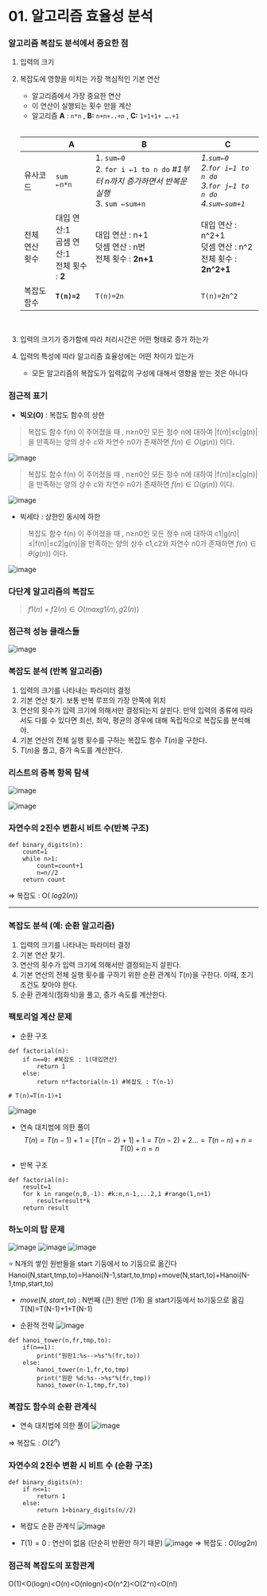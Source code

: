# 01. 알고리즘 효율성 분석

### 알고리즘 복잡도 분석에서 중요한 점

1. 입력의 크기
2. 복잡도에 영향을 미치는 가장 핵심적인 기본 연산
    - 알고리즘에서 가장 중요한 연산
    - 이 연산이 실행되는 횟수 만을 계산
    - 알고리즘 **A** : `n*n` , **B:** `n+n+..+n` , **C:** `1+1+1+ ….+1`
    <br><br>
    
    |  | A | B | C |
    | --- | --- | --- | --- |
    | 유사코드 | `sum ←n*n` | 1. `sum←0`<br>2. `for i ←1 to n do` *#1부터 n까지 증가하면서 반복문 실행* <br>3. `sum ←sum+n` | *1.`sum←0`<br>2.`for i←1 to n do`<br>3.`for j←1 to n do`<br>4.`sum←sum+1`* |
    | 전체 연산 횟수 | 대입 연산:1<br>곱셈 연산:1<br>전체 횟수 : **2** | 대입 연산 : n+1<br>덧셈 연산 : n번<br>전체 횟수 : **2n+1** | 대입 연산 : n^2+1<br>덧셈 연산 : n^2<br>전체 횟수 : **2n^2+1** |
    | 복잡도 함수  | **`T(n)=2`** | `T(n)=2n` | `T(n)=2n^2` |
   <br>
3. 입력의 크기가 증가함에 따라 처리시간은 어떤 형태로 증가 하는가
4. 입력의 특성에 따라 알고리즘 효율성에는 어떤 차이가 있는가 
    - 모든 알고리즘의 복잡도가 입력값의 구성에 대해서 영향을 받는 것은 아니다
  
  
### 점근적 표기

- **빅오(O)** : 복잡도 함수의 상한
> 복잡도 함수 f(n) 이 주어졌을 때 , n≥n0인 모든 정수 n에 대하여 |f(n)|≤c|g(n)|을 만족하는 양의 상수 c와 자연수 n0가 존재하면 $f(n)∈ O(g(n))$ 이다.


![image](https://github.com/user-attachments/assets/96dd94ec-0a4d-4fba-be7c-9cebedd719dc)

> 복잡도 함수 f(n) 이 주어졌을 때 , n≥n0인 모든 정수 n에 대하여 |f(n)|≥c|g(n)|을 만족하는 양의 상수 c와 자연수 n0가 존재하면 $f(n)∈ Ω(g(n))$ 이다.

![image](https://github.com/user-attachments/assets/aede16c4-b8a6-45cb-a4cf-d9131984dfa5)

- 빅세타 : 상한인 동시에 하한 
> 복잡도 함수 f(n) 이 주어졌을 때 , n≥n0인 모든 정수 n에 대하여 c1|g(n)|≤|f(n)|≤c2|g(n)|을 만족하는 양의 상수 c1,c2와 자연수 n0가 존재하면 $f(n)∈ θ(g(n))$ 이다. 

![image](https://github.com/user-attachments/assets/ff1109a7-1658-47a6-ba71-74812f9cd119)


### 다단계 알고리즘의 복잡도
> $f1(n)+f2(n)∈O(max{ g1(n),g2(n)} )$


### 점근적 성능 클래스들 

![image](https://github.com/user-attachments/assets/dfa15567-7a6c-4dee-bf26-08966aa709e9)


### 복잡도 분석 (반복 알고리즘)

1. 입력의 크기를 나타내는 파라미터 결정
2. 기본 연산 찾기. 보통 반복 루프의 가장 안쪽에 위치
3. 연산의 횟수가 입력 크기에 의해서만 결정되는지 살핀다. 
만약 입력의 종류에 따라서도 다를 수 있다면 최선, 최악, 평균의 경우에 대해 독립적으로 복잡도를 분석해야.
4. 기본 연산의 전체 실행 횟수를 구하는 복잡도 함수 $T(n)$을 구한다. 
5. $T(n)$을 풀고, 증가 속도를 계산한다.


### 리스트의 중복 항목 탐색
![image](https://github.com/user-attachments/assets/706e2c4e-41d5-4a11-8e2b-1cf7dfd7417e)


![image](https://github.com/user-attachments/assets/1afbdafb-ff2a-4f61-b9d9-f7d9189f1861)


### 자연수의 2진수 변환시 비트 수(반복 구조)
```
def binary_digits(n):
	count=1
	while n>1:
		count=count+1
		n=n//2
	return count
```
⇒ 복잡도 : O( $log2(n)$)

<hr/>

### 복잡도 분석 (예: 순환 알고리즘)
1. 입력의 크기를 나타내는 파라미터 결정
2. 기본 연산 찾기. 
3. 연산의 횟수가 입력 크기에 의해서만 결정되는지 살핀다. 
4. 기본 연산의 전체 실행 횟수를 구하기 위한 순환 관계식 $T(n)$을 구한다. 
이때, 초기 조건도 찾아야 한다. 
5. 순환 관계식(점화식)을 풀고, 증가 속도를 계산한다.



### 팩토리얼 계산 문제
- 순환 구조
```
def factorial(n):
	if n==0: #복잡도 : 1(대입연산)
		return 1
	else:
		return n*factorial(n-1) #복잡도 : T(n-1)
		
# T(n)=T(n-1)+1
```
![image](https://github.com/user-attachments/assets/550fcc47-8585-4e9a-a67d-04c096d87da3)



- 연속 대치법에 의한 풀이
  $$
T(n)=T(n-1)+1
    =[T(n-2)+1]+1= T(n-2)+2
    ...
    =T(n-n)+n=T(0)+n=n
$$


- 반복 구조
```
def factorial(n):
	result=1
	for k in range(n,0,-1): #k:n,n-1,...2,1 #range(1,n+1)
		result=result*k
	return result
```


### 하노이의 탑 문제
![image](https://github.com/user-attachments/assets/f5d1719f-6d45-4ca8-af30-443b27066c14)
![image](https://github.com/user-attachments/assets/46c5578d-4456-4699-85f8-a77820d55ee8)
![image](https://github.com/user-attachments/assets/30835414-97c7-43ae-9181-bb6a7f42bcbc)

⭐ N개의 쌓인 원반들을 start 기둥에서 to 기둥으로 옮긴다 
Hanoi(N,start,tmp,to)=Hanoi(N-1,start,to,tmp)+move(N,start,to)+Hanoi(N-1,tmp,start,to)



- $move(N,start,to)$ : N번째 (큰) 원반 (1개) 을 start기둥에서 to기둥으로 옮김
T(N)=T(N-1)+1+T(N-1)


- 순환적 전략
![image](https://github.com/user-attachments/assets/e22de3be-d777-4813-b3a1-e373ed5f4e05)
```
def hanoi_tower(n,fr,tmp,to):
	if(n==1):
		print("원판1:%s-->%s"%(fr,to))
	else:
		hanoi_tower(n-1,fr,to,tmp)
		print("원판 %d:%s-->%s"%(fr,tmp))
		hanoi_tower(n-1,tmp,fr,to)
```

### 복잡도 함수의 순환 관계식
- 연속 대치법에 의한 풀이
![image](https://github.com/user-attachments/assets/a01239b2-d8c2-4fd5-9e48-841799481c51)

⇒ 복잡도 : $O(2^n)$


### 자연수의 2진수 변환 시 비트 수 (순환 구조)
```
def binary_digits(n):
	if n<=1:
		return 1
	else:
		return 1+binary_digits(n//2)
```

- 복잡도 순환 관계식
![image](https://github.com/user-attachments/assets/49befcb8-e6e4-4231-bdd8-615cf448982c)

- $T(1)=0$ : 연산이 없음 (단순히 반환만 하기 때문) 
![image](https://github.com/user-attachments/assets/daed3a55-5b50-4d65-941f-597e6cbdfd3b)
⇒ 복잡도 : $O(log2n)$


### 점근적 복잡도의 포함관계
O(1)<O(logn)<O(n)<O(nlogn)<O(n^2)<O(2^n)<O(n!)



